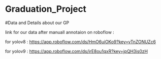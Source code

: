 # Graduation_Project
#Data and Details about our GP

link for our data after manuall annotaion on roboflow : 

for yolov8 : https://app.roboflow.com/ds/HmO6uiOKo9?key=vTnZONUZc6

for yolov9 : https://app.roboflow.com/ds/irE8ou1qxR?key=jpQH3is0zH
